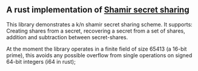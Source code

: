 ## A rust implementation of [Shamir secret sharing](https://en.wikipedia.org/wiki/Shamir%27s_Secret_Sharing)

This library demonstrates a k/n shamir secret sharing scheme. It supports: Creating shares from a secret, recovering a secret from a set of shares, addition and subtraction between secret-shares.

At the moment the library operates in a finite field of size 65413 (a 16-bit prime), this avoids any possible overflow from single operations on signed 64-bit integers (i64 in rust);
